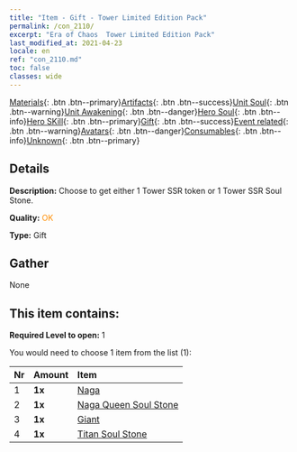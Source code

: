 ```yaml
---
title: "Item - Gift - Tower Limited Edition Pack"
permalink: /con_2110/
excerpt: "Era of Chaos  Tower Limited Edition Pack"
last_modified_at: 2021-04-23
locale: en
ref: "con_2110.md"
toc: false
classes: wide
---
```

 [Materials](/Items/){: .btn .btn--primary}[Artifacts](/Items/Artifacts/){: .btn .btn--success}[Unit Soul](/Items/UnitSoul/){: .btn .btn--warning}[Unit Awakening](/Items/UnitAwakening/){: .btn .btn--danger}[Hero Soul](/Items/HeroSoul/){: .btn .btn--info}[Hero SKill](/Items/HeroSkill/){: .btn .btn--primary}[Gift](/Items/Gift/){: .btn .btn--success}[Event related](/Items/Events/){: .btn .btn--warning}[Avatars](/Items/Avatars/){: .btn .btn--danger}[Consumables](/Items/Consumables/){: .btn .btn--info}[Unknown](/Items/Unknown/){: .btn .btn--primary}

## Details
 **Description:** Choose to get either 1 Tower SSR token or 1 Tower SSR Soul Stone.

 **Quality:** <span style="color: #FF8C00">OK</span>

 **Type:** Gift

## Gather

  None

## This item contains:

 **Required Level to open:** 1

 You would need to choose 1 item from the list (1):

  | Nr | Amount |     Item    |
  |:---|:-------|:------------|
  | 1 |  **1x** | [Naga](/Items/unt_240/) |  | 
  | 2 |  **1x** | [Naga Queen Soul Stone](/Items/unt_325/) |  | 
  | 3 |  **1x** | [Giant ](/Items/unt_241/) |  | 
  | 4 |  **1x** | [Titan Soul Stone](/Items/unt_326/) |  | 
